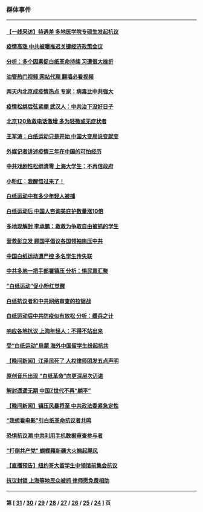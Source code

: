 ### 群体事件
---
#### [【一线采访】待遇差 多地医学院专硕生发起抗议](../../pages/ncid279/n13883914.md?12160445) 
#### [疫情高涨 中共被曝推迟关键经济政策会议](../../pages/ncid279/n13884170.md?12160445) 
#### [分析：多个因素促白纸革命持续 习遭很大挫折](../../pages/ncid279/n13872455.md?12160445) 
#### [油管热门视频 网站代理 翻墙必看视频](http://138.2.39.72:81/youtube.html?epic-marker?12160445)
#### [两天内北京成疫情热点 专家：病毒比中共强大](../../pages/ncid279/n13883440.md?12160445) 
#### [疫情松绑后弦紧绷 武汉人：中共治下没好日子](../../pages/ncid279/n13882348.md?12160445) 
#### [北京120急救电话激增 多为轻微或无症状者](../../pages/ncid279/n13882340.md?12160445) 
#### [王军涛：白纸运动只是开始 中国大变局说变就变](../../pages/ncid279/n13882183.md?12160445) 
#### [外媒记者讲述疫情三年在中国的可怕经历](../../pages/ncid279/n13881853.md?12160445) 
#### [中共戏剧性松绑清零 上海大学生：不再信政府](../../pages/ncid279/n13880836.md?12160445) 
#### [小粉红：我醒悟过来了！](../../pages/ncid279/n13881756.md?12160445) 
#### [白纸运动中有多少年轻人被捕](../../pages/ncid279/n13881065.md?12160445) 
#### [白纸运动后 中国人咨询美庇护数量涨10倍](../../pages/ncid279/n13881172.md?12160445) 
#### [多地现解封 李承鹏：救救为争取自由被抓的学生](../../pages/ncid279/n13876918.md?12160445) 
#### [营救彭立发 顾国平倡议各国领袖施压中共](../../pages/ncid279/n13878701.md?12160445) 
#### [中国白纸运动遭严控 多名学生传失联](../../pages/ncid279/n13878652.md?12160445) 
#### [中共多地一把手部署镇压 分析：惧民意汇聚](../../pages/ncid279/n13878085.md?12160445) 
#### [“白纸运动”促小粉红觉醒](../../pages/ncid279/n13877842.md?12160445) 
#### [白纸抗议者和中共网络审查的拉锯战](../../pages/ncid279/n13877688.md?12160445) 
#### [白纸运动后中共防疫似有放松 分析：缓兵之计](../../pages/ncid279/n13877425.md?12160445) 
#### [响应各地抗议 上海年轻人：不得不站出来](../../pages/ncid279/n13876261.md?12160445) 
#### [受“白纸运动”启蒙 海外中国留学生纷起抗共](../../pages/ncid279/n13876919.md?12160445) 
#### [【晚间新闻】江泽民死了 人权律师团发五点声明](../../pages/ncid279/n13876603.md?12160445) 
#### [原创音乐出现 “白纸革命”向更深层次迈进](../../pages/ncid279/n13876509.md?12160445) 
#### [解封遥遥无期 中国Z世代不再“躺平”](../../pages/ncid279/n13876294.md?12160445) 
#### [【晚间新闻】镇压风暴将至 中共政法委紧急定性](../../pages/ncid279/n13875432.md?12160445) 
#### [“我想看电影”引白纸革命抗议者共鸣](../../pages/ncid279/n13875742.md?12160445) 
#### [恐惧抗议潮 中共利用手机数据审查参与者](../../pages/ncid279/n13875552.md?12160445) 
#### [“打倒共产党” 蝴蝶藉新疆大火搧起飓风](../../pages/ncid279/n13875241.md?12160445) 
#### [【直播预告】纽约哥大留学生中领馆前集会抗议](../../pages/ncid279/n13875540.md?12160445) 
#### [抗议封锁 上海等地民众被抓 律师愿免费相助](../../pages/ncid279/n13875401.md?12160445) 

---
#### 第 [ [31](./31.md?12160445) / [30](./30.md?12160445) / [29](./29.md?12160445) / [28](./28.md?12160445) / [27](./27.md?12160445) / [26](./26.md?12160445) / [25](./25.md?12160445) / [24](./24.md?12160445) ] 页
